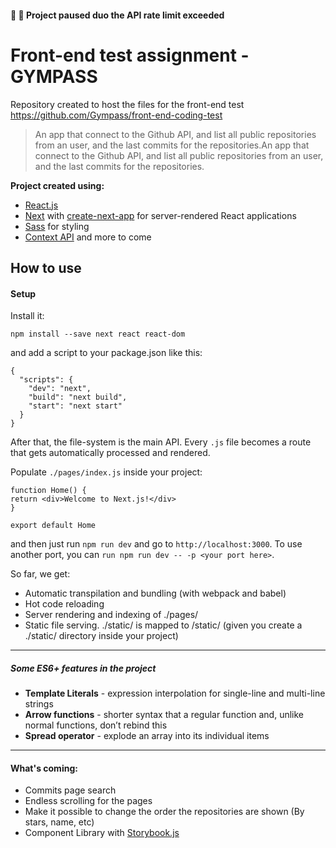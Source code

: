 #### :construction: :construction: Project paused duo the API rate limit exceeded

# Front-end test assignment - GYMPASS
Repository created to host the files for the front-end test https://github.com/Gympass/front-end-coding-test

> An app that connect to the Github API, and list all public repositories from an user, and the last commits for the repositories.An app that connect to the Github API, and list all public repositories from an user, and the last commits for the repositories.

**Project created using:**
- [React.js](https://reactjs.org/ "React.js")
- [Next](https://nextjs.org/ "Next") with [create-next-app](https://open.segment.com/create-next-app/ "create-next-app") for server-rendered React applications
- [Sass](https://sass-lang.com/ "Sass") for styling
- [Context API](https://reactjs.org/docs/context.html "Context API")
and more to come



## How to use
#### Setup
Install it:

`npm install --save next react react-dom`

and add a script to your package.json like this:

	{
	  "scripts": {
		"dev": "next",
		"build": "next build",
		"start": "next start"
	  }
	}
After that, the file-system is the main API. Every `.js` file becomes a route that gets automatically processed and rendered.

Populate `./pages/index.js` inside your project:

	function Home() {
	return <div>Welcome to Next.js!</div>
	}

	export default Home
and then just run `npm run dev` and go to `http://localhost:3000`. To use another port, you can `run npm run dev -- -p <your port here>`.

So far, we get:

- Automatic transpilation and bundling (with webpack and babel)
- Hot code reloading
- Server rendering and indexing of ./pages/
- Static file serving. ./static/ is mapped to /static/ (given you create a ./static/ directory inside your project)


------------

##### Some ES6+ features in the project
- **Template Literals** - expression interpolation for single-line and multi-line strings
- **Arrow functions** - shorter syntax that a regular function and, unlike normal functions, don’t rebind this
- **Spread operator** - explode an array into its individual items

------------

#### What's coming:
- Commits page search
- Endless scrolling for the pages
- Make it possible to change the order the repositories are shown (By stars, name, etc)
- Component Library with [Storybook.js](https://storybook.js.org/ "Storybook.js")
